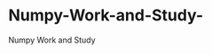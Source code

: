    # Numpy-Work-and-Study-
Numpy Work and Study 
                
                
                                  
                                                 
                                                                                                                               
                 
                                   
